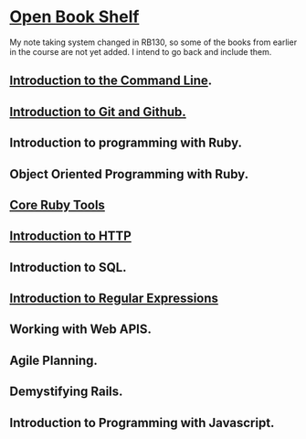 # [Open Book Shelf](https://launchschool.com/books)

My note taking system changed in RB130, so some of the books from earlier in the course are not yet added. I intend to go back and include them. 

## [Introduction to the Command Line](https://github.com/SandyRodger/launch_school_books/blob/main/introduction_to_the_command_line.md).
## [Introduction to Git and Github.](https://github.com/SandyRodger/launch_school_books/blob/main/git_and_github.md)
## Introduction to programming with Ruby.
## Object Oriented Programming with Ruby.
## [Core Ruby Tools](https://github.com/SandyRodger/launch_school_books/blob/main/ruby_core_tools.md)
## [Introduction to HTTP](https://launchschool.com/books/http)
## Introduction to SQL.
## [Introduction to Regular Expressions](https://github.com/SandyRodger/launch_school_books/blob/main/introduction_to_regex.md)
## Working with Web APIS.
## Agile Planning.
## Demystifying Rails.
## Introduction to Programming with Javascript.
